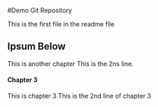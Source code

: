 #Demo Git Repository

This is the first file in the readme file


## Ipsum Below

This is another chapter
This is the 2ns line.


#### Chapter 3
This is chapter 3
This is the 2nd line of chapter 3